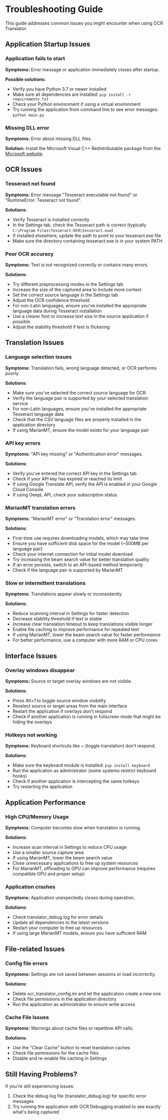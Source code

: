 # Troubleshooting Guide

This guide addresses common issues you might encounter when using OCR Translator.

## Application Startup Issues

### Application fails to start

**Symptoms:** Error message or application immediately closes after startup.

**Possible solutions:**
- Verify you have Python 3.7 or newer installed
- Make sure all dependencies are installed: `pip install -r requirements.txt`
- Check your Python environment if using a virtual environment
- Try running the application from command line to see error messages: `python main.py`

### Missing DLL error

**Symptoms:** Error about missing DLL files.

**Solution:** Install the Microsoft Visual C++ Redistributable package from the [Microsoft website](https://support.microsoft.com/en-us/help/2977003/the-latest-supported-visual-c-downloads).

## OCR Issues

### Tesseract not found

**Symptoms:** Error message "Tesseract executable not found" or "RuntimeError: Tesseract not found".

**Solutions:**
- Verify Tesseract is installed correctly
- In the Settings tab, check the Tesseract path is correct (typically `C:\Program Files\Tesseract-OCR\tesseract.exe`)
- If installed elsewhere, update the path to point to your tesseract.exe file
- Make sure the directory containing tesseract.exe is in your system PATH

### Poor OCR accuracy

**Symptoms:** Text is not recognized correctly or contains many errors.

**Solutions:**
- Try different preprocessing modes in the Settings tab
- Increase the size of the captured area to include more context
- Set the correct source language in the Settings tab
- Adjust the OCR confidence threshold
- For non-Latin languages, ensure you've installed the appropriate language data during Tesseract installation
- Use a clearer font or increase text size in the source application if possible
- Adjust the stability threshold if text is flickering

## Translation Issues

### Language selection issues

**Symptoms:** Translation fails, wrong language detected, or OCR performs poorly.

**Solutions:**
- Make sure you've selected the correct source language for OCR
- Verify the language pair is supported by your selected translation service
- For non-Latin languages, ensure you've installed the appropriate Tesseract language data
- Check that the CSV language files are properly installed in the application directory
- If using MarianMT, ensure the model exists for your language pair

### API key errors

**Symptoms:** "API key missing" or "Authentication error" messages.

**Solutions:**
- Verify you've entered the correct API key in the Settings tab
- Check if your API key has expired or reached its limit
- If using Google Translate API, verify the API is enabled in your Google Cloud Console
- If using DeepL API, check your subscription status

### MarianMT translation errors

**Symptoms:** "MarianMT error" or "Translation error" messages.

**Solutions:**
- First-time use requires downloading models, which may take time
- Ensure you have sufficient disk space for the model (~500MB per language pair)
- Check your internet connection for initial model download
- Try increasing the beam search value for better translation quality
- If an error persists, switch to an API-based method temporarily
- Check if the language pair is supported by MarianMT

### Slow or intermittent translations

**Symptoms:** Translations appear slowly or inconsistently.

**Solutions:**
- Reduce scanning interval in Settings for faster detection
- Decrease stability threshold if text is stable
- Increase clear translation timeout to keep translations visible longer
- Enable file caching to improve performance for repeated text
- If using MarianMT, lower the beam search value for faster performance
- For better performance, use a computer with more RAM or CPU cores

## Interface Issues

### Overlay windows disappear

**Symptoms:** Source or target overlay windows are not visible.

**Solutions:**
- Press Alt+1 to toggle source window visibility
- Reselect source or target areas from the main interface
- Restart the application if overlays don't respond
- Check if another application is running in fullscreen mode that might be hiding the overlays

### Hotkeys not working

**Symptoms:** Keyboard shortcuts like ~ (toggle translation) don't respond.

**Solutions:**
- Make sure the keyboard module is installed: `pip install keyboard`
- Run the application as administrator (some systems restrict keyboard hooks)
- Check if another application is intercepting the same hotkeys
- Try restarting the application

## Application Performance

### High CPU/Memory Usage

**Symptoms:** Computer becomes slow when translation is running.

**Solutions:**
- Increase scan interval in Settings to reduce CPU usage
- Use a smaller source capture area
- If using MarianMT, lower the beam search value
- Close unnecessary applications to free up system resources
- For MarianMT, offloading to GPU can improve performance (requires compatible GPU and proper setup)

### Application crashes

**Symptoms:** Application unexpectedly closes during operation.

**Solutions:**
- Check translator_debug.log for error details
- Update all dependencies to the latest versions
- Restart your computer to free up resources
- If using large MarianMT models, ensure you have sufficient RAM

## File-related Issues

### Config file errors

**Symptoms:** Settings are not saved between sessions or load incorrectly.

**Solutions:**
- Delete ocr_translator_config.ini and let the application create a new one
- Check file permissions in the application directory
- Run the application as administrator to ensure write access

### Cache File Issues

**Symptoms:** Warnings about cache files or repetitive API calls.

**Solutions:**
- Use the "Clear Cache" button to reset translation caches
- Check file permissions for the cache files
- Disable and re-enable file caching in Settings

## Still Having Problems?

If you're still experiencing issues:

1. Check the debug log file (translator_debug.log) for specific error messages
2. Try running the application with OCR Debugging enabled to see exactly what's being captured